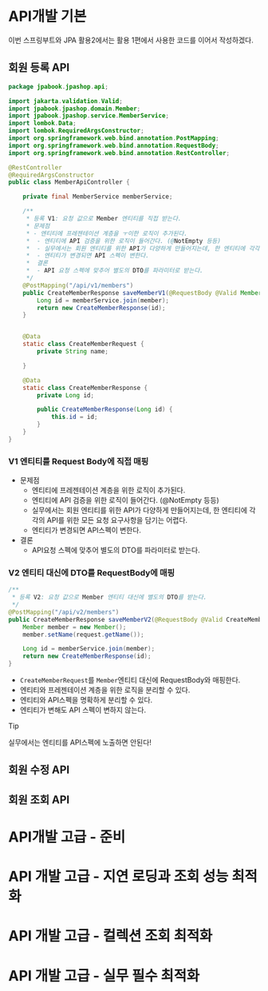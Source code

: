 # API개발 기본

이번 스프링부트와 JPA 활용2에서는 활용 1편에서 사용한 코드를 이어서 작성하겠다.

## 회원 등록 API

```java
package jpabook.jpashop.api;

import jakarta.validation.Valid;
import jpabook.jpashop.domain.Member;
import jpabook.jpashop.service.MemberService;
import lombok.Data;
import lombok.RequiredArgsConstructor;
import org.springframework.web.bind.annotation.PostMapping;
import org.springframework.web.bind.annotation.RequestBody;
import org.springframework.web.bind.annotation.RestController;

@RestController
@RequiredArgsConstructor
public class MemberApiController {

    private final MemberService memberService;

    /**
     * 등록 V1: 요청 값으로 Member 엔티티를 직접 받는다.
     * 문제점
     * - 엔티티에 프레젠테이션 계층을 ㅜ이한 로직이 추가된다.
     *  - 엔티티에 API 검증을 위한 로직이 들어간다. (@NotEmpty 등등)
     *  - 실무에서는 회원 엔티티를 위한 API가 다양하게 만들어지는데, 한 엔티티에 각각의 API를 위한 모든 요청사항을 담기는 어렵다.
     *  - 엔티티가 변경되면 API 스펙이 변한다.
     *  결론
     *  - API 요청 스펙에 맞추어 별도의 DTO를 파라미터로 받는다.
     */
    @PostMapping("/api/v1/members")
    public CreateMemberResponse saveMemberV1(@RequestBody @Valid Member member) {
        Long id = memberService.join(member);
        return new CreateMemberResponse(id);
    }


    @Data
    static class CreateMemberRequest {
        private String name;

    }

    @Data
    static class CreateMemberResponse {
        private Long id;

        public CreateMemberResponse(Long id) {
            this.id = id;
        }
    }
}
```

### V1 엔티티를 Request Body에 직접 매핑

- 문제점
  - 엔티티에 프레젠테이션 계층을 위한 로직이 추가된다.
  - 엔티티에 API 검증을 위한 로직이 들어간다. (@NotEmpty 등등)
  - 실무에서는 회원 엔티티를 위한 API가 다양하게 만들어지는데, 한 엔티티에 각각의 API를 위한 모든 요청 요구사항을 담기는 어렵다.
  - 엔티티가 변경되면 API스펙이 변한다.
- 결론
  - API요청 스펙에 맞추어 별도의 DTO를 파라미터로 받는다.

### V2 엔티티 대신에 DTO를 RequestBody에 매핑

```java
/**
 * 등록 V2: 요청 값으로 Member 엔티티 대신에 별도의 DTO를 받는다.
 */
@PostMapping("/api/v2/members")
public CreateMemberResponse saveMemberV2(@RequestBody @Valid CreateMemberRequest request) {
    Member member = new Member();
    member.setName(request.getName());

    Long id = memberService.join(member);
    return new CreateMemberResponse(id);
}
```

- `CreateMemberRequest`를 `Member`엔티티 대신에 RequestBody와 매핑한다.
- 엔티티와 프레젠테이션 계층을 위한 로직을 분리할 수 있다.
- 엔티티와 API스펙을 명확하게 분리할 수 있다.
- 엔티티가 변해도 API 스펙이 변하지 않는다.

> [!TIP]
> 실무에서는 엔티티를 API스펙에 노출하면 안된다!

## 회원 수정 API

## 회원 조회 API

# API개발 고급 - 준비

# API 개발 고급 - 지연 로딩과 조회 성능 최적화

# API 개발 고급 - 컬렉션 조회 최적화

# API 개발 고급 - 실무 필수 최적화
